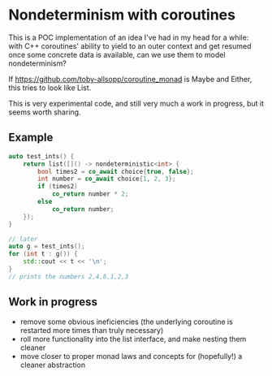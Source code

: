 # Nondeterminism with coroutines

This is a POC implementation of an idea I've had in my head for a while: with C++ coroutines' ability to yield to an outer context and get resumed once some concrete data is available, can we use them to model nondeterminism?

If <https://github.com/toby-allsopp/coroutine_monad> is Maybe and Either, this tries to look like List.

This is very experimental code, and still very much a work in progress, but it seems worth sharing.

## Example

``` cpp
auto test_ints() {
    return list([]() -> nondeterministic<int> {
        bool times2 = co_await choice{true, false};
        int number = co_await choice{1, 2, 3};
        if (times2)
            co_return number * 2;
        else
            co_return number;
    });
}

// later
auto g = test_ints();
for (int t : g()) {
    std::cout << t << '\n';
}
// prints the numbers 2,4,6,1,2,3
```

## Work in progress

- remove some obvious ineficiencies (the underlying coroutine is restarted more times than truly necessary)
- roll more functionality into the list interface, and make nesting them cleaner
- move closer to proper monad laws and concepts for (hopefully!) a cleaner abstraction